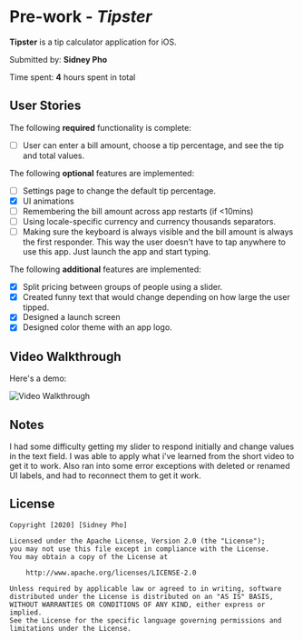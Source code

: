 # Pre-work - *Tipster*

**Tipster** is a tip calculator application for iOS.

Submitted by: **Sidney Pho**

Time spent: **4** hours spent in total

## User Stories

The following **required** functionality is complete:

* [ ] User can enter a bill amount, choose a tip percentage, and see the tip and total values.

The following **optional** features are implemented:
* [ ] Settings page to change the default tip percentage.
* [X] UI animations
* [ ] Remembering the bill amount across app restarts (if <10mins)
* [ ] Using locale-specific currency and currency thousands separators.
* [ ] Making sure the keyboard is always visible and the bill amount is always the first responder. This way the user doesn't have to tap anywhere to use this app. Just launch the app and start typing.

The following **additional** features are implemented:

- [X] Split pricing between groups of people using a slider.
- [X] Created funny text that would change depending on how large the user tipped.
- [X] Designed a launch screen
- [X] Designed color theme with an app logo.

## Video Walkthrough 

Here's a demo:

<img src='http://g.recordit.co/FX5K6in0VG.gif' title='Video Walkthrough' width='' alt='Video Walkthrough' />

## Notes

I had some difficulty getting my slider to respond initially and change values in the text field. I was able to apply what i've learned from the short video to get it to work. Also ran into some error exceptions with deleted or renamed UI labels, and had to reconnect them to get it work.

## License

    Copyright [2020] [Sidney Pho]

    Licensed under the Apache License, Version 2.0 (the "License");
    you may not use this file except in compliance with the License.
    You may obtain a copy of the License at

        http://www.apache.org/licenses/LICENSE-2.0

    Unless required by applicable law or agreed to in writing, software
    distributed under the License is distributed on an "AS IS" BASIS,
    WITHOUT WARRANTIES OR CONDITIONS OF ANY KIND, either express or implied.
    See the License for the specific language governing permissions and
    limitations under the License.
